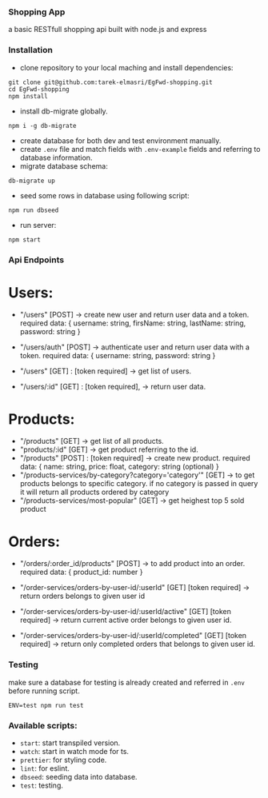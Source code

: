 ### Shopping App

a basic RESTfull shopping api built with node.js and express

### Installation

- clone repository to your local maching and install dependencies:

```
git clone git@github.com:tarek-elmasri/EgFwd-shopping.git
cd EgFwd-shopping
npm install
```

- install db-migrate globally.

```
npm i -g db-migrate
```

- create database for both dev and test environment manually.
- create `.env` file and match fields with `.env-example` fields and referring to database information.
- migrate database schema:

```
db-migrate up
```

- seed some rows in database using following script:

```
npm run dbseed
```

- run server:

```
npm start
```

### Api Endpoints

# Users:

- "/users" [POST] -> create new user and return user data and a token.
  required data: {
  username: string, firsName: string, lastName: string, password: string
  }

- "/users/auth" [POST] -> authenticate user and return user data with a token.
  required data: {
  username: string,
  password: string
  }

- "/users" [GET] : [token required] -> get list of users.

- "/users/:id" [GET] : [token required], -> return user data.

# Products:

- "/products" [GET] -> get list of all products.
- "products/:id" [GET] -> get product referring to the id.
- "/products" [POST] : [token required] -> create new product.
  required data: {
  name: string,
  price: float,
  category: string (optional)
  }
- "/products-services/by-category?category='category'" [GET] -> to get products belongs to specific category. if no category is passed in query it will return all products ordered by category
- "/products-services/most-popular" [GET] -> get heighest top 5 sold product

# Orders:

- "/orders/:order_id/products" [POST] -> to add product into an order.
  required data: {
  product_id: number
  }
- "/order-services/orders-by-user-id/:userId" [GET] [token required] -> return orders belongs to given user id

- "/order-services/orders-by-user-id/:userId/active" [GET] [token required] -> return current active order belongs to given user id.

- "/order-services/orders-by-user-id/:userId/completed" [GET] [token required] -> return only completed orders that belongs to given user id.

### Testing

make sure a database for testing is already created and referred in `.env` before running script.

```
ENV=test npm run test
```

### Available scripts:

- `start`: start transpiled version.
- `watch`: start in watch mode for ts.
- `prettier`: for styling code.
- `lint`: for eslint.
- `dbseed`: seeding data into database.
- `test`: testing.
